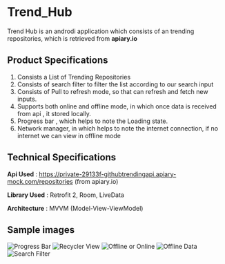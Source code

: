 # Trend_Hub
  Trend Hub is an androdi application which consists of an trending repositories, which is retrieved from **apiary.io**

## Product Specifications
  1. Consists a List of Trending Repositories
  2. Consists of search filter to filter the list according to our search input
  3. Consists of Pull to refresh mode, so that can refresh and fetch new inputs.
  4. Supports both online and offline mode, in which once data is received from api , it stored locally.
  5. Progress bar , which helps to note the Loading state.
  6. Network manager, in which helps to note the internet connection, if no internet we can view in offline mode

## Technical Specifications
 **Api Used** : https://private-29133f-githubtrendingapi.apiary-mock.com/repositories (from apiary.io)
 
 **Library Used** : Retrofit 2, Room, LiveData
 
 **Architecture** : MVVM (Model-View-ViewModel)
 
 ## Sample images
 ![Progress Bar](https://github.com/Suganth-S/Trend_Hub/blob/master/Screenshot_2021-04-28-23-03-38-83.png)
 ![Recycler View](https://github.com/Suganth-S/Trend_Hub/blob/master/Screenshot_2021-04-28-23-03-46-28.png)
 ![Offline or Online](https://github.com/Suganth-S/Trend_Hub/blob/master/Screenshot_2021-04-28-23-06-24-79.png)
 ![Offline Data](https://github.com/Suganth-S/Trend_Hub/blob/master/Screenshot_2021-04-28-23-06-42-21.png)
 ![Search Filter](https://github.com/Suganth-S/Trend_Hub/blob/master/Screenshot_2021-04-28-23-05-28-88.png)
